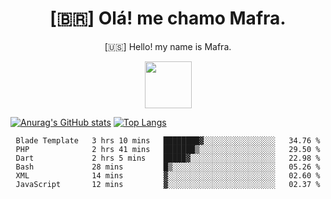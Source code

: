 
<!--Titulo-->           
<h1 align="center">
 [🇧🇷] Olá! me chamo Mafra.
</h1>
<p align="center">
 [🇺🇸] Hello! my name is Mafra.
</p>
<p align="center">
<img src="https://media3.giphy.com/media/hu9xj9UtxpoY3oytsh/giphy.gif?cid=ecf05e47xx6fyhk8nnij7i7v1wr8yoij8jabs4xuww5k8apm&rid=giphy.gif&ct=s" width="75" height="75"/>
</p>

<!--<pre>
    
</pre>-->

[![Anurag's GitHub stats](https://github-readme-stats.vercel.app/api?username=MafraLP&show_icons=true&theme=dracula)](https://github.com/anuraghazra/github-readme-stats)
[![Top Langs](https://github-readme-stats.vercel.app/api/top-langs/?username=anuraghazra&layout=compact&theme=dracula)](https://github.com/anuraghazra/github-readme-stats)

<div align="center">
<!--START_SECTION:waka-->

```text
Blade Template   3 hrs 10 mins   ████████▓░░░░░░░░░░░░░░░░   34.76 %
PHP              2 hrs 41 mins   ███████▒░░░░░░░░░░░░░░░░░   29.50 %
Dart             2 hrs 5 mins    █████▓░░░░░░░░░░░░░░░░░░░   22.98 %
Bash             28 mins         █▒░░░░░░░░░░░░░░░░░░░░░░░   05.26 %
XML              14 mins         ▓░░░░░░░░░░░░░░░░░░░░░░░░   02.60 %
JavaScript       12 mins         ▓░░░░░░░░░░░░░░░░░░░░░░░░   02.37 %
```

<!--END_SECTION:waka-->




